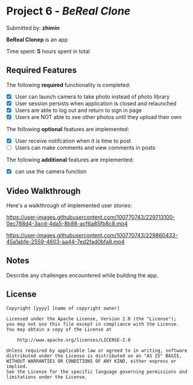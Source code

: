# Project 6 - *BeReal Clone*

Submitted by: **zhimin**

**BeReal Clonep** is an app

Time spent: **5** hours spent in total

## Required Features

The following **required** functionality is completed:

- [X] User can launch camera to take photo instead of photo library
- [X] User session persists when application is closed and relaunched
- [X] Users are able to log out and return to sign in page
- [X] Users are NOT able to see other photos until they upload their own	
 
The following **optional** features are implemented:

- [X] User receive notifcation when it is time to post
- [ ] Users can make comments and view comments in posts	

The following **additional** features are implemented:

- [x] can use the camera function


## Video Walkthrough

Here's a walkthrough of implemented user stories:


https://user-images.githubusercontent.com/100770743/229713100-0ec788d4-3acd-4da5-8b88-acf6a85fb8c8.mp4



https://user-images.githubusercontent.com/100770743/229860433-45a1abfe-2559-4603-aa44-7ed2fad0bfa8.mp4



## Notes

Describe any challenges encountered while building the app.

## License

    Copyright [yyyy] [name of copyright owner]

    Licensed under the Apache License, Version 2.0 (the "License");
    you may not use this file except in compliance with the License.
    You may obtain a copy of the License at

        http://www.apache.org/licenses/LICENSE-2.0

    Unless required by applicable law or agreed to in writing, software
    distributed under the License is distributed on an "AS IS" BASIS,
    WITHOUT WARRANTIES OR CONDITIONS OF ANY KIND, either express or implied.
    See the License for the specific language governing permissions and
    limitations under the License.
